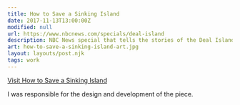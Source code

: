 ```yaml
---
title: How to Save a Sinking Island
date: 2017-11-13T13:00:00Z
modified: null
url: https://www.nbcnews.com/specials/deal-island
description: NBC News special that tells the stories of the Deal Island locals and their fight with the rising sea level destroying their homes. The peninsula is expecting and preparing for future disasters.
art: how-to-save-a-sinking-island-art.jpg
layout: layouts/post.njk
tags: work
---
```


[Visit How to Save a Sinking Island]({{url}})

I was responsible for the design and development of the piece.
